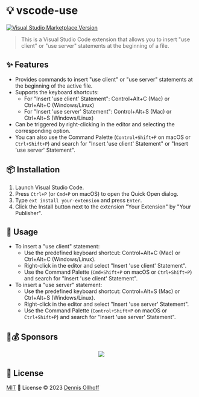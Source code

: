 # 💡 vscode-use

<a href="https://marketplace.visualstudio.com/items?itemName=nyxb.vscode-use" target="__blank"><img src="https://img.shields.io/visual-studio-marketplace/v/nyxb.vscode-use.svg?style=flat&colorA=18181B&colorB=14F195&amp;label=VS%20Code%20Marketplace&logo=visual-studio-code" alt="Visual Studio Marketplace Version" /></a>

> This is a Visual Studio Code extension that allows you to insert "use client" or "use server" statements at the beginning of a file.

## ✨ Features

- Provides commands to insert "use client" or "use server" statements at the beginning of the active file.
- Supports the keyboard shortcuts:
  - For "Insert 'use client' Statement": Control+Alt+C (Mac) or Ctrl+Alt+C (Windows/Linux)
  - For "Insert 'use server' Statement": Control+Alt+S (Mac) or Ctrl+Alt+S (Windows/Linux)
- Can be triggered by right-clicking in the editor and selecting the corresponding option.
- You can also use the Command Palette (`Control+Shift+P` on macOS or `Ctrl+Shift+P`) and search for "Insert 'use client' Statement" or "Insert 'use server' Statement".

## 📦 Installation

1. Launch Visual Studio Code.
2. Press `Ctrl+P` (or `Cmd+P` on macOS) to open the Quick Open dialog.
3. Type `ext install your-extension` and press `Enter`.
4. Click the Install button next to the extension "Your Extension" by "Your Publisher".

## 🚀 Usage

- To insert a "use client" statement:
  - Use the predefined keyboard shortcut: Control+Alt+C (Mac) or Ctrl+Alt+C (Windows/Linux).
  - Right-click in the editor and select "Insert 'use client' Statement".
  - Use the Command Palette (`Cmd+Shift+P` on macOS or `Ctrl+Shift+P`) and search for "Insert 'use client' Statement".
- To insert a "use server" statement:
  - Use the predefined keyboard shortcut: Control+Alt+S (Mac) or Ctrl+Alt+S (Windows/Linux).
  - Right-click in the editor and select "Insert 'use server' Statement".
  - Use the Command Palette (`Control+Shift+P` on macOS or `Ctrl+Shift+P`) and search for "Insert 'use server' Statement".

## 🤝💰 Sponsors

<p align="center">
  <a href="https://cdn.jsdelivr.net/gh/nyxb/static/sponsors.svg">
    <img src='https://cdn.jsdelivr.net/gh/nyxb/static/sponsors.png'/>
  </a>
</p>

## 📜 License

[MIT](./LICENSE) 💚 License © 2023 [Dennis Ollhoff](https://github.com/nyxb)
